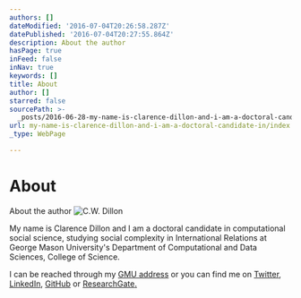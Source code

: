 ```yaml
---
authors: []
dateModified: '2016-07-04T20:26:58.287Z'
datePublished: '2016-07-04T20:27:55.864Z'
description: About the author
hasPage: true
inFeed: false
inNav: true
keywords: []
title: About
author: []
starred: false
sourcePath: >-
  _posts/2016-06-28-my-name-is-clarence-dillon-and-i-am-a-doctoral-candidate-in.md
url: my-name-is-clarence-dillon-and-i-am-a-doctoral-candidate-in/index.html
_type: WebPage

---
```

# About

About the author
![C.W. Dillon](https://imgflo.herokuapp.com/graph/vahj1ThiexotieMo/afc7dd04e72036fdfda692c358f988cc/croprotate.jpg?cropheight=1180&cropwidth=943&degrees=0&input=https://the-grid-user-content.s3-us-west-2.amazonaws.com/0773caa7-2a4c-4ee1-b8f2-0a0b3861cee2.jpg&x=0&y=0)

My name is Clarence Dillon and I am a doctoral candidate in computational social science, studying social complexity in International Relations at George Mason University's Department of Computational and Data Sciences, College of Science.

I can be reached through my [GMU address][0] or you can find me on [Twitter][1], [LinkedIn][2], [GitHub][3] or [ResearchGate][4][.][5]

[0]: mailto:cdillon2@masonlive.gmu.edu
[1]: https://twitter.com/CWDillon
[2]: https://www.linkedin.com/in/cwdillon
[3]: https://github.com/usuallycwdillon/
[4]: https://www.researchgate.net/profile/Clarence_Dillon
[5]: https://app.thegrid.io/posts/bf30b025-50a6-44ef-baab-9a7ab869f0af/researchgate.net/profile/Clarence_Dillon